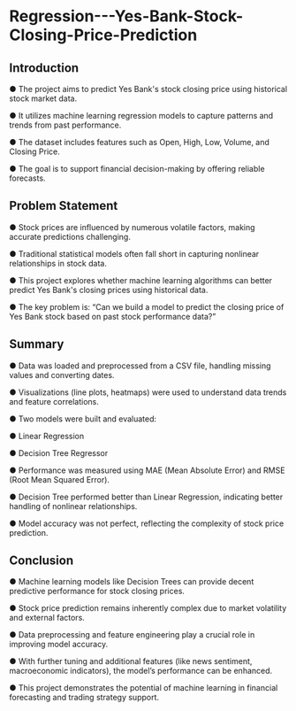 # Regression---Yes-Bank-Stock-Closing-Price-Prediction

## Introduction

● The project aims to predict Yes Bank's stock closing price using historical stock market data.

● It utilizes machine learning regression models to capture patterns and trends from past performance.

● The dataset includes features such as Open, High, Low, Volume, and Closing Price.

● The goal is to support financial decision-making by offering reliable forecasts.

## Problem Statement

● Stock prices are influenced by numerous volatile factors, making accurate predictions challenging.

● Traditional statistical models often fall short in capturing nonlinear relationships in stock data.

● This project explores whether machine learning algorithms can better predict Yes Bank's closing prices using historical data.

● The key problem is:
“Can we build a model to predict the closing price of Yes Bank stock based on past stock performance data?”

## Summary

● Data was loaded and preprocessed from a CSV file, handling missing values and converting dates.

● Visualizations (line plots, heatmaps) were used to understand data trends and feature correlations.

● Two models were built and evaluated:

● Linear Regression

● Decision Tree Regressor

● Performance was measured using MAE (Mean Absolute Error) and RMSE (Root Mean Squared Error).

● Decision Tree performed better than Linear Regression, indicating better handling of nonlinear relationships.

● Model accuracy was not perfect, reflecting the complexity of stock price prediction.

## Conclusion
 
● Machine learning models like Decision Trees can provide decent predictive performance for stock closing prices.

● Stock price prediction remains inherently complex due to market volatility and external factors.

● Data preprocessing and feature engineering play a crucial role in improving model accuracy.

● With further tuning and additional features (like news sentiment, macroeconomic indicators), the model’s performance can be enhanced.

● This project demonstrates the potential of machine learning in financial forecasting and trading strategy support.
